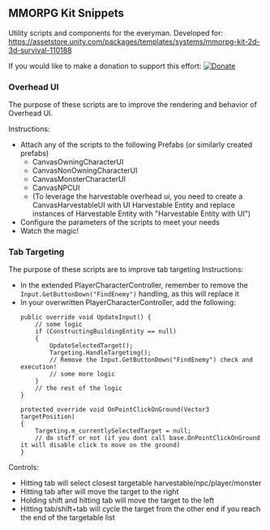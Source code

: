 ## MMORPG Kit Snippets
Utility scripts and components for the everyman.
Developed for:
https://assetstore.unity.com/packages/templates/systems/mmorpg-kit-2d-3d-survival-110188

If you would like to make a donation to support this effort:
[![Donate](https://img.shields.io/badge/Donate-PayPal-green.svg)](https://www.paypal.com/cgi-bin/webscr?cmd=_donations&business=C9W7CRZFJQEDA&currency_code=USD)

### Overhead UI
The purpose of these scripts are to improve the rendering and behavior of Overhead UI.

Instructions:
- Attach any of the scripts to the following Prefabs (or similarly created prefabs)
    - CanvasOwningCharacterUI
    - CanvasNonOwningCharacterUI
    - CanvasMonsterCharacterUI
    - CanvasNPCUI
    - (To leverage the harvestable overhead ui, you need to create a CanvasHarvestableUI with UI Harvestable Entity and replace instances of Harvestable Entity with "Harvestable Entity with UI")
- Configure the parameters of the scripts to meet your needs
- Watch the magic!

### Tab Targeting
The purpose of these scripts are to improve tab targeting
Instructions:
- In the extended PlayerCharacterController, remember to remove the `Input.GetButtonDown("FindEnemy")` handling, as this will replace it
- In your overwritten PlayerCharacterController, add the following:
    ```
    public override void UpdateInput() {
        // some logic
        if (ConstructingBuildingEntity == null)
        {
            UpdateSelectedTarget();
            Targeting.HandleTargeting();
            // Remove the Input.GetButtonDown("FindEnemy") check and execution!
            // some more logic
        }
        // the rest of the logic
    }

    protected override void OnPointClickOnGround(Vector3 targetPosition)
    {
        Targeting.m_currentlySelectedTarget = null;
        // do stuff or not (if you dont call base.OnPointClickOnGround it will disable click to move on the ground)
    }
    ```
Controls:
- Hitting tab will select closest targetable harvestable/npc/player/monster
- Hitting tab after will move the target to the right
- Holding shift and hitting tab will move the target to the left
- Hitting tab/shift+tab will cycle the target from the other end if you reach the end of the targetable list
